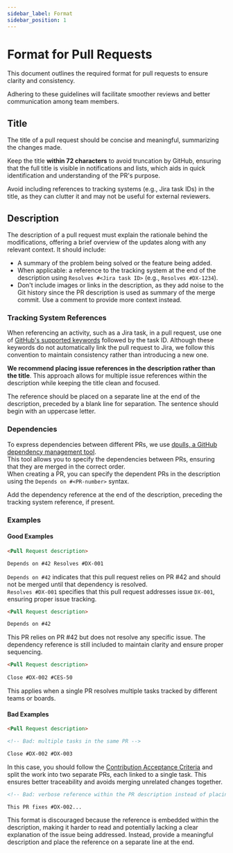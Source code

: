 ```yaml
---
sidebar_label: Format
sidebar_position: 1
---
```


# Format for Pull Requests

This document outlines the required format for pull requests to ensure clarity
and consistency.

Adhering to these guidelines will facilitate smoother reviews and better
communication among team members.

## Title

The title of a pull request should be concise and meaningful, summarizing the
changes made.

Keep the title **within 72 characters** to avoid truncation by GitHub, ensuring
that the full title is visible in notifications and lists, which aids in quick
identification and understanding of the PR's purpose.

Avoid including references to tracking systems (e.g., Jira task IDs) in the
title, as they can clutter it and may not be useful for external reviewers.

## Description

The description of a pull request must explain the rationale behind the
modifications, offering a brief overview of the updates along with any relevant
context. It should include:

- A summary of the problem being solved or the feature being added.
- When applicable: a reference to the tracking system at the end of the
  description using `Resolves #<Jira task ID>` (e.g., `Resolves #DX-1234`).
- Don't include images or links in the description, as they add noise to the Git
  history since the PR description is used as summary of the merge commit. Use a
  comment to provide more context instead.

### Tracking System References

When referencing an activity, such as a Jira task, in a pull request, use one of
[GitHub's supported keywords](https://docs.github.com/en/issues/tracking-your-work-with-issues/using-issues/linking-a-pull-request-to-an-issue#linking-a-pull-request-to-an-issue-using-a-keyword)
followed by the task ID. Although these keywords do not automatically link the
pull request to Jira, we follow this convention to maintain consistency rather
than introducing a new one.

**We recommend placing issue references in the description rather than the
title**. This approach allows for multiple issue references within the
description while keeping the title clean and focused.

The reference should be placed on a separate line at the end of the description,
preceded by a blank line for separation. The sentence should begin with an
uppercase letter.

### Dependencies

To express dependencies between different PRs, we use
[dpulls, a GitHub dependency management tool](https://www.dpulls.com/).  
This tool allows you to specify the dependencies between PRs, ensuring that they
are merged in the correct order.  
When creating a PR, you can specify the dependent PRs in the description using
the `Depends on #<PR-number>` syntax.

Add the dependency reference at the end of the description, preceding the
tracking system reference, if present.

### Examples

#### Good Examples

```markdown
<Pull Request description>

Depends on #42 Resolves #DX-001
```

`Depends on #42` indicates that this pull request relies on PR #42 and should
not be merged until that dependency is resolved.  
`Resolves #DX-001` specifies that this pull request addresses issue `DX-001`,
ensuring proper issue tracking.

```markdown
<Pull Request description>

Depends on #42
```

This PR relies on PR #42 but does not resolve any specific issue. The dependency
reference is still included to maintain clarity and ensure proper sequencing.

```markdown
<Pull Request description>
  
Close #DX-002 #CES-50
```

This applies when a single PR resolves multiple tasks tracked by different teams
or boards.

#### Bad Examples

```markdown
<Pull Request description>

<!-- Bad: multiple tasks in the same PR -->

Close #DX-002 #DX-003
```

In this case, you should follow the
[Contribution Acceptance Criteria](acceptance-criteria.md) and split the work
into two separate PRs, each linked to a single task. This ensures better
traceability and avoids merging unrelated changes together.

```markdown
<!-- Bad: verbose reference within the PR description instead of placing it at the end -->

This PR fixes #DX-002...
```

This format is discouraged because the reference is embedded within the
description, making it harder to read and potentially lacking a clear
explanation of the issue being addressed. Instead, provide a meaningful
description and place the reference on a separate line at the end.

